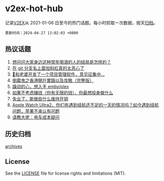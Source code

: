 # v2ex-hot-hub

 记录[V2EX](https://www.v2ex.com/)从 2021-01-06 日至今的热门话题。每小时抓取一次数据，按天[归档](archives)。

`更新时间：2024-04-27 13:02:03 +0800`

## 热议话题

1. [想问问大家身边这种常年喝酒的人的结局是怎样的？](https://www.v2ex.com/t/1035930)
1. [在 git 分支名上面加斜杠真的太恶心了](https://www.v2ex.com/t/1035964)
1. [🚩和老婆开发了一个项目管理软件，意见征集中...](https://www.v2ex.com/t/1035950)
1. [倒霉鬼之香港開戶實錄以及攻略（完整版）](https://www.v2ex.com/t/1035880)
1. [躁动的心，想入手 emby/plex](https://www.v2ex.com/t/1035943)
1. [如果不考虑赚钱（你有无限的钱），你最想投身做什么](https://www.v2ex.com/t/1035994)
1. [失业了，能做些什么维持开销](https://www.v2ex.com/t/1035916)
1. [Apple Watch Ultra2，你们有遇到续航还不足的一天的情况吗？如今遇到续航问题，苹果不承认有问题](https://www.v2ex.com/t/1035907)
1. [请教大佬：电车成本疑问](https://www.v2ex.com/t/1036081)

## 历史归档

[archives](archives)

## License

See the [LICENSE](LICENSE) file for license rights and limitations (MIT).
